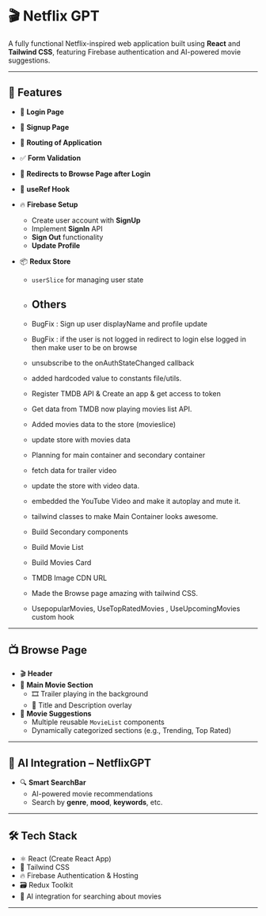 # 🎬 Netflix GPT

A fully functional Netflix-inspired web application built using **React** and **Tailwind CSS**, featuring Firebase authentication and AI-powered movie suggestions.

---

## 🚀 Features

- 🔐 **Login Page**
- 📝 **Signup Page**
- 🧭 **Routing of Application**
- ✅ **Form Validation**
- 🔁 **Redirects to Browse Page after Login**
- 🧠 **useRef Hook**
- 🔥 **Firebase Setup**
  - Create user account with **SignUp**
  - Implement **SignIn** API
  - **Sign Out** functionality
  - **Update Profile**
- 📦 **Redux Store**

  - `userSlice` for managing user state

  - ## Others
  - BugFix : Sign up user displayName and profile update
  - BugFix : if the user is not logged in redirect to login else logged in then make user to be on browse
  - unsubscribe to the onAuthStateChanged callback
  - added hardcoded value to constants file/utils.
  - Register TMDB API & Create an app & get access to token
  - Get data from TMDB now playing movies list API.
  - Added movies data to the store (movieslice)
  - update store with movies data
  - Planning for main container and secondary container
  - fetch data for trailer video
  - update the store with video data.
  - embedded the YouTube Video and make it autoplay and mute it.
  - tailwind classes to make Main Container looks awesome.
  - Build Secondary components
  - Build Movie List
  - Build Movies Card
  - TMDB Image CDN URL
  - Made the Browse page amazing with tailwind CSS.
  - UsepopularMovies, UseTopRatedMovies , UseUpcomingMovies custom hook


---

## 📺 Browse Page

- 🎬 **Header**
- 🍿 **Main Movie Section**
  - 🎞️ Trailer playing in the background
  - 📝 Title and Description overlay
- 🎯 **Movie Suggestions**
  - Multiple reusable `MovieList` components
  - Dynamically categorized sections (e.g., Trending, Top Rated)

---

## 🤖 AI Integration – NetflixGPT

- 🔍 **Smart SearchBar**
  - AI-powered movie recommendations
  - Search by **genre**, **mood**, **keywords**, etc.

---

## 🛠️ Tech Stack

- ⚛️ React (Create React App)
- 🎨 Tailwind CSS
- 🔥 Firebase Authentication & Hosting
- 🗃️ Redux Toolkit
- 🤖 AI integration for searching about movies

---



